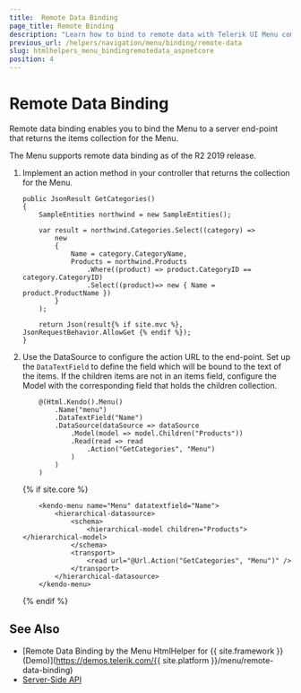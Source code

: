 ```yaml
---
title:  Remote Data Binding
page_title: Remote Binding
description: "Learn how to bind to remote data with Telerik UI Menu component for {{ site.framework }}."
previous_url: /helpers/navigation/menu/binding/remote-data
slug: htmlhelpers_menu_bindingremotedata_aspnetcore
position: 4
---
```


# Remote Data Binding

Remote data binding enables you to bind the Menu to a server end-point that returns the items collection for the Menu.

The Menu supports remote data binding as of the R2 2019 release.

1. Implement an action method in your controller that returns the collection for the Menu.

    ```
    public JsonResult GetCategories()
    {
        SampleEntities northwind = new SampleEntities();

        var result = northwind.Categories.Select((category) =>
            new
            {
                Name = category.CategoryName,
                Products = northwind.Products
                    .Where((product) => product.CategoryID == category.CategoryID)
                    .Select((product)=> new { Name = product.ProductName })
            }
        );

        return Json(result{% if site.mvc %}, JsonRequestBehavior.AllowGet {% endif %});
    }
    ```
1. Use the DataSource to configure the action URL to the end-point. Set up the `DataTextField` to define the field which will be bound to the text of the items. If the children items are not in an items field, configure the Model with the corresponding field that holds the children collection.

    ```HtmlHelper
        @(Html.Kendo().Menu()
            .Name("menu")
            .DataTextField("Name")
            .DataSource(dataSource => dataSource
                .Model(model => model.Children("Products"))
                .Read(read => read
                    .Action("GetCategories", "Menu")
                )
            )
        )
    ```
    {% if site.core %}
    ```TagHelper
        <kendo-menu name="Menu" datatextfield="Name">
            <hierarchical-datasource>
                <schema>
                    <hierarchical-model children="Products"></hierarchical-model>
                </schema>
                <transport>
                    <read url="@Url.Action("GetCategories", "Menu")" />
                </transport>
            </hierarchical-datasource>
        </kendo-menu>
    ```
    {% endif %}

## See Also

* [Remote Data Binding by the Menu HtmlHelper for {{ site.framework }} (Demo)](https://demos.telerik.com/{{ site.platform }}/menu/remote-data-binding)
* [Server-Side API](/api/menu)
